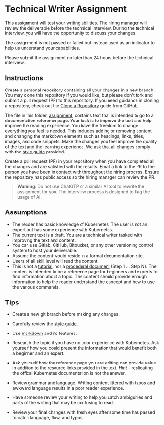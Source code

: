 # Technical Writer Assignment

This assignment will test your writing abilities. The hiring manager will review the deliverable before the technical interview. During the technical interview, you will have the opportunity to discuss your changes.

The assignment is not passed or failed but instead used as an indicator to help us understand your capabilities. 

Please submit the assignment no later than 24 hours before the technical interview.

## Instructions

Create a personal repository containing all your changes in a new branch. You may clone this repository if you would like, but please don't fork and submit a pull request (PR) to this repository. If you need guidance in cloning a repository, check out the [Clone a Repository](https://docs.github.com/en/repositories/creating-and-managing-repositories/cloning-a-repository) guide from GitHub.

The file in this folder, [assignment](assignment.md), contains text that is intended to go to a documentation reference page. Your task is to improve the text and help improve the reading experience. You have the freedom to change everything you feel is needed. This includes adding or removing content and changing the markdown elements such as headings, links, titles, images, and code snippets. Make the changes you feel improve the quality of the text and the learning experience. We ask that all changes comply with the [style guide](/style_guide.md) provided.

Create a pull request (PR) in your repository when you have completed all the changes and are satisfied with the results. Email a link to the PR to the person you have been in contact with throughout the hiring process. Ensure the repository has public access so the hiring manager can review the PR. 

>**Warning**: Do not use ChatGTP or a similar AI tool to rewrite the assignment for you. The interview process is designed to flag the usage of AI.


## Assumptions
- The reader has basic knowledge of Kubernetes. The user is not an expert but has some experience with Kubernetes.
- The current text is a draft. You are a technical writer tasked with improving the text and content.
- You can use Gitlab, GitHub, Bitbucket, or any other versioning control system to host your deliverable.
- Assume the content would reside in a formal documentation site.
- Users of all skill level will read the content.
- This is not a [tutorial](https://docs.spectrocloud.com/clusters/public-cloud/deploy-k8s-cluster), nor a [procedural document](https://docs.spectrocloud.com/clusters/cluster-management/remove-clusters) (Step 1 ... Step N). The content is intended to be a reference page for beginners and experts to find information about a topic. The content should provide enough information to help the reader understand the concept and how to use the various commands.

## Tips

- Create a new git branch before making any changes.

- Carefully review the [style guide](../style_guide.md).

- Use [markdown](https://www.markdownguide.org/) and its features.

- Research the topic if you have no prior experience with Kubernetes. Ask yourself how you could present the information that would benefit both a beginner and an expert.

- Ask yourself how the reference page you are editing can provide value in addition to the resource links provided in the text. *Hint* - replicating the offical Kubernetes documentation is not the answer.

- Review grammar and language. Writing content littered with typos and awkward language results in a poor reader experience.

- Have someone review your writing to help you catch ambiguities and parts of the writing that may be confusing to read. 

- Review your final changes with fresh eyes after some time has passed to catch language, flow, and typos.
